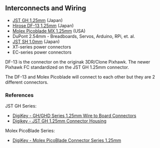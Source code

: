 
## Interconnects and Wiring

- [JST GH 1.25mm](http://www.jst-mfg.com/product/detail_e.php?series=105) (Japan)
- [Hirose DF-13 1.25mm](https://www.hirose.com/product/series/DF13?lang=en) (Japan)
- [Molex Picoblade MX 1.25mm](https://www.molex.com/molex/products/family/picoblade) (USA)
- DuPont 2.54mm - Breadboards, Servos, Arduino, RPi, et. al.
- [JST SH 1.0mm](http://www.jst-mfg.com/product/detail_e.php?series=231) (Japan)
- XT-series power connectors
- EC-series power connectors
 
DF-13 is the connector on the originak 3DR/Clone Pixhawk.  The newer Pixhawk FC standardized on the JST GH 1.25mm connector.  

The DF-13 and Molex Picoblade will connect to each other but they are 2 different connectors.

### References

JST GH Series:
- [DigiKey - GH/GHD Series 1.25mm Wire to Board Connectors](https://www.digikey.com/en/ptm/j/jst-sales-america/ghghd-series-1-25mm-wire-to-board-connectors)
- [Digikey - JST GH 1.25mm Connector Housing](https://www.digikey.com/catalog/en/partgroup/gh-series/8397)

Molex PicoBlade Series:
- [DigiKey - Molex PicoBlade Connector Series 1.25mm](https://www.digikey.com/en/product-highlight/m/molex-connector/picoblade-connector-system)

